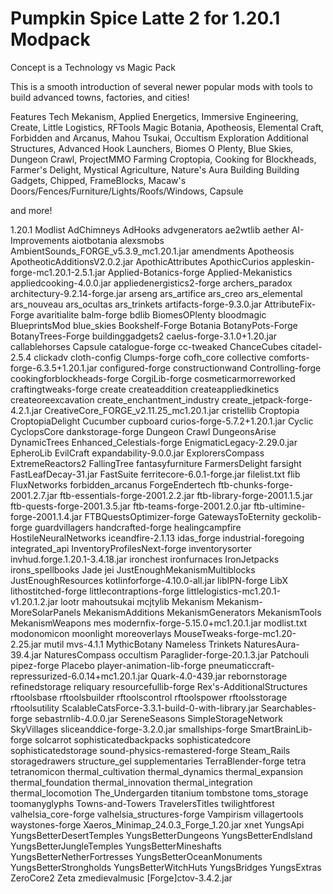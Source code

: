 # Pumpkin Spice Latte 2 for 1.20.1 Modpack
Concept is a Technology vs Magic Pack


This is a smooth introduction of several newer popular mods with tools to build advanced towns, factories, and cities!

Features
Tech
Mekanism, Applied Energetics, Immersive Engineering, Create, Little Logistics, RFTools
Magic 
Botania, Apotheosis, Elemental Craft, Forbidden and Arcanus, Mahou Tsukai, Occultism
Exploration
Additional Structures, Advanced Hook Launchers, Biomes O Plenty, Blue Skies, Dungeon Crawl, ProjectMMO
Farming 
Croptopia, Cooking for Blockheads, Farmer's Delight, Mystical Agriculture, Nature's Aura
Building
Building Gadgets, Chipped, FrameBlocks, Macaw's Doors/Fences/Furniture/Lights/Roofs/Windows, Capsule

and more!


1.20.1 Modlist
AdChimneys
AdHooks
advgenerators
ae2wtlib
aether
AI-Improvements
aiotbotania
alexsmobs
AmbientSounds_FORGE_v5.3.9_mc1.20.1.jar
amendments
Apotheosis
ApotheoticAdditionsV2.0.2.jar
ApothicAttributes
ApothicCurios
appleskin-forge-mc1.20.1-2.5.1.jar
Applied-Botanics-forge
Applied-Mekanistics
appliedcooking-4.0.0.jar
appliedenergistics2-forge
archers_paradox
architectury-9.2.14-forge.jar
arseng
ars_artifice
ars_creo
ars_elemental
ars_nouveau
ars_ocultas
ars_trinkets
artifacts-forge-9.3.0.jar
AttributeFix-Forge
avaritialite
balm-forge
bdlib
BiomesOPlenty
bloodmagic
BlueprintsMod
blue_skies
Bookshelf-Forge
Botania
BotanyPots-Forge
BotanyTrees-Forge
buildinggadgets2
caelus-forge-3.1.0+1.20.jar
callablehorses
Capsule
catalogue-forge
cc-tweaked
ChanceCubes
citadel-2.5.4
clickadv
cloth-config
Clumps-forge
cofh_core
collective
comforts-forge-6.3.5+1.20.1.jar
configured-forge
constructionwand
Controlling-forge
cookingforblockheads-forge
CorgiLib-forge
cosmeticarmorreworked
craftingtweaks-forge
create
createaddition
createappliedkinetics
createoreexcavation
create_enchantment_industry
create_jetpack-forge-4.2.1.jar
CreativeCore_FORGE_v2.11.25_mc1.20.1.jar
cristellib
Croptopia
CroptopiaDelight
Cucumber
cupboard
curios-forge-5.7.2+1.20.1.jar
Cyclic
CyclopsCore
dankstorage-forge
Dungeon Crawl
DungeonsArise
DynamicTrees
Enhanced_Celestials-forge
EnigmaticLegacy-2.29.0.jar
EpheroLib
EvilCraft
expandability-9.0.0.jar
ExplorersCompass
ExtremeReactors2
FallingTree
fantasyfurniture
FarmersDelight
farsight
FastLeafDecay-31.jar
FastSuite
ferritecore-6.0.1-forge.jar
filelist.txt
flib
FluxNetworks
forbidden_arcanus
ForgeEndertech
ftb-chunks-forge-2001.2.7.jar
ftb-essentials-forge-2001.2.2.jar
ftb-library-forge-2001.1.5.jar
ftb-quests-forge-2001.3.5.jar
ftb-teams-forge-2001.2.0.jar
ftb-ultimine-forge-2001.1.4.jar
FTBQuestsOptimizer-forge
GatewaysToEternity
geckolib-forge
guardvillagers
handcrafted-forge
healingcampfire
HostileNeuralNetworks
iceandfire-2.1.13
idas_forge
industrial-foregoing
integrated_api
InventoryProfilesNext-forge
inventorysorter
invhud.forge.1.20.1-3.4.18.jar
ironchest
ironfurnaces
IronJetpacks
irons_spellbooks
Jade
jei
JustEnoughMekanismMultiblocks
JustEnoughResources
kotlinforforge-4.10.0-all.jar
libIPN-forge
LibX
lithostitched-forge
littlecontraptions-forge
littlelogistics-mc1.20.1-v1.20.1.2.jar
lootr
mahoutsukai
mcjtylib
Mekanism
Mekanism-MoreSolarPanels
MekanismAdditions
MekanismGenerators
MekanismTools
MekanismWeapons
mes
modernfix-forge-5.15.0+mc1.20.1.jar
modlist.txt
modonomicon
moonlight
moreoverlays
MouseTweaks-forge-mc1.20-2.25.jar
mutil
mvs-4.1.1
MythicBotany
Nameless Trinkets
NaturesAura-39.4.jar
NaturesCompass
occultism
Paraglider-forge-20.1.3.jar
Patchouli
pipez-forge
Placebo
player-animation-lib-forge
pneumaticcraft-repressurized-6.0.14+mc1.20.1.jar
Quark-4.0-439.jar
rebornstorage
refinedstorage
reliquary
resourcefullib-forge
Rex's-AdditionalStructures
rftoolsbase
rftoolsbuilder
rftoolscontrol
rftoolspower
rftoolsstorage
rftoolsutility
ScalableCatsForce-3.3.1-build-0-with-library.jar
Searchables-forge
sebastrnlib-4.0.0.jar
SereneSeasons
SimpleStorageNetwork
SkyVillages
sliceanddice-forge-3.2.0.jar
smallships-forge
SmartBrainLib-forge
solcarrot
sophisticatedbackpacks
sophisticatedcore
sophisticatedstorage
sound-physics-remastered-forge
Steam_Rails
storagedrawers
structure_gel
supplementaries
TerraBlender-forge
tetra
tetranomicon
thermal_cultivation
thermal_dynamics
thermal_expansion
thermal_foundation
thermal_innovation
thermal_integration
thermal_locomotion
The_Undergarden
titanium
tombstone
toms_storage
toomanyglyphs
Towns-and-Towers
TravelersTitles
twilightforest
valhelsia_core-forge
valhelsia_structures-forge
Vampirism
villagertools
waystones-forge
Xaeros_Minimap_24.0.3_Forge_1.20.jar
xnet
YungsApi
YungsBetterDesertTemples
YungsBetterDungeons
YungsBetterEndIsland
YungsBetterJungleTemples
YungsBetterMineshafts
YungsBetterNetherFortresses
YungsBetterOceanMonuments
YungsBetterStrongholds
YungsBetterWitchHuts
YungsBridges
YungsExtras
ZeroCore2
Zeta
zmedievalmusic
[Forge]ctov-3.4.2.jar
